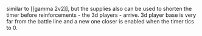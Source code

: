 similar to [[gamma 2v2]], but the supplies also can be used to shorten the timer before reinforcements - the 3d players - arrive. 3d player base is very far from the battle line and a new one closer is enabled when the timer tics to 0.